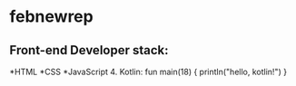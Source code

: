 # febnewrep
## Front-end Developer stack:
*HTML
﻿﻿*CSS
﻿﻿*JavaScript
4. Kotlin:
fun main(18) {
    println("hello, kotlin!")
}
